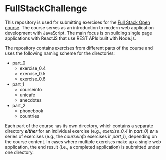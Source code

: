 # FullStackChallenge

This repository is used for submitting exercises for the [Full Stack Open course](https://fullstackopen.com/en). The course serves as an introduction to modern web application development with JavaScript. The main focus is on building single page applications with ReactJS that use REST APIs built with Node.js.

The repository contains exercises from different parts of the course and uses the following naming scheme for the directories:

-   part_0
    -   exercise_0.4
    -   exercise_0.5
    -   exercise_0.6
-   part_1
    -   courseinfo
    -   unicafe
    -   anecdotes
-   part_2
    -   phonebook
    -   countries

Each part of the course has its own directory, which contains a separate directory **_either_** for an individual exercise (e.g., _exercise_0.4_ in _part_0_) **_or_** a series of exercises (e.g., the _courseinfo_ exercises in _part_1_), depending on the course content. In cases where multiple exercises make up a single web application, the end result (i.e., a completed application) is submitted under one directory.
